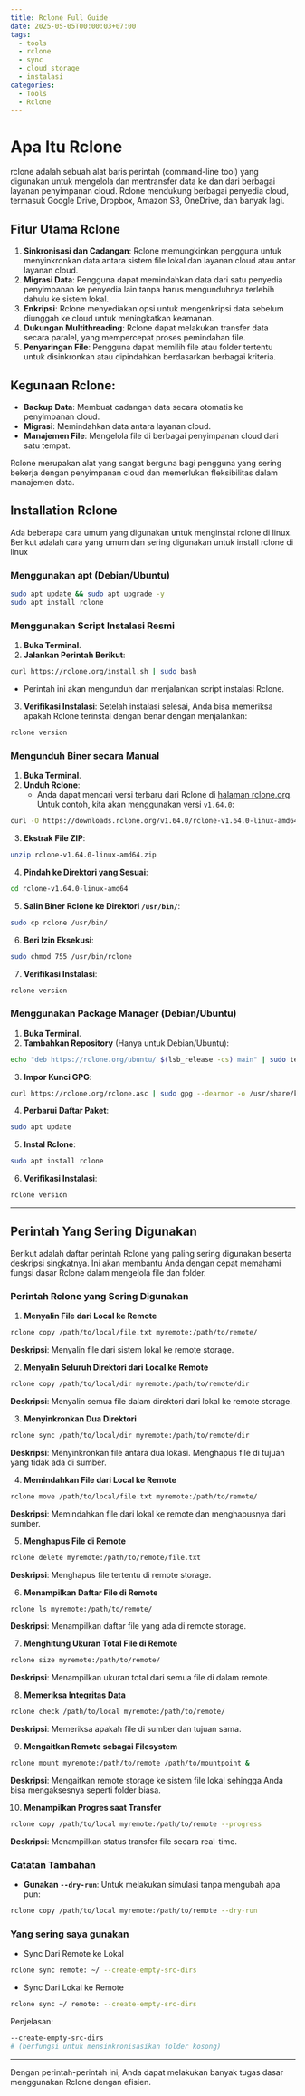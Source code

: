 ```yaml
---
title: Rclone Full Guide
date: 2025-05-05T00:00:03+07:00
tags:
  - tools
  - rclone
  - sync
  - cloud_storage
  - instalasi
categories:
  - Tools
  - Rclone
---
```


# Apa Itu Rclone

rclone adalah sebuah alat baris perintah (command-line tool) yang digunakan untuk mengelola dan mentransfer data ke dan dari berbagai layanan penyimpanan cloud. Rclone mendukung berbagai penyedia cloud, termasuk Google Drive, Dropbox, Amazon S3, OneDrive, dan banyak lagi.

## Fitur Utama Rclone

1. **Sinkronisasi dan Cadangan**: Rclone memungkinkan pengguna untuk menyinkronkan data antara sistem file lokal dan layanan cloud atau antar layanan cloud.
2. **Migrasi Data**: Pengguna dapat memindahkan data dari satu penyedia penyimpanan ke penyedia lain tanpa harus mengunduhnya terlebih dahulu ke sistem lokal.
3. **Enkripsi**: Rclone menyediakan opsi untuk mengenkripsi data sebelum diunggah ke cloud untuk meningkatkan keamanan.
4. **Dukungan Multithreading**: Rclone dapat melakukan transfer data secara paralel, yang mempercepat proses pemindahan file.
5. **Penyaringan File**: Pengguna dapat memilih file atau folder tertentu untuk disinkronkan atau dipindahkan berdasarkan berbagai kriteria.

## Kegunaan Rclone:

- **Backup Data**: Membuat cadangan data secara otomatis ke penyimpanan cloud.
- **Migrasi**: Memindahkan data antara layanan cloud.
- **Manajemen File**: Mengelola file di berbagai penyimpanan cloud dari satu tempat.

Rclone merupakan alat yang sangat berguna bagi pengguna yang sering bekerja dengan penyimpanan cloud dan memerlukan fleksibilitas dalam manajemen data.

## Installation Rclone

Ada beberapa cara umum yang digunakan untuk menginstal rclone di linux. Berikut adalah cara yang umum dan sering digunakan untuk install rclone di linux

### Menggunakan apt (Debian/Ubuntu)

```bash
sudo apt update && sudo apt upgrade -y
sudo apt install rclone
```

### Menggunakan Script Instalasi Resmi

1. **Buka Terminal**.
2. **Jalankan Perintah Berikut**:

```bash
curl https://rclone.org/install.sh | sudo bash
```

- Perintah ini akan mengunduh dan menjalankan script instalasi Rclone.

3. **Verifikasi Instalasi**:
   Setelah instalasi selesai, Anda bisa memeriksa apakah Rclone terinstal dengan benar dengan menjalankan:

```bash
rclone version
```

### Mengunduh Biner secara Manual

1. **Buka Terminal**.
2. **Unduh Rclone**:
   - Anda dapat mencari versi terbaru dari Rclone di [halaman rclone.org](https://rclone.org/downloads/). Untuk contoh, kita akan menggunakan versi `v1.64.0`:

```bash
curl -O https://downloads.rclone.org/v1.64.0/rclone-v1.64.0-linux-amd64.zip
```

3. **Ekstrak File ZIP**:

```bash
unzip rclone-v1.64.0-linux-amd64.zip
```

4. **Pindah ke Direktori yang Sesuai**:

```bash
cd rclone-v1.64.0-linux-amd64
```

5. **Salin Biner Rclone ke Direktori `/usr/bin/`**:

```bash
sudo cp rclone /usr/bin/
```

6. **Beri Izin Eksekusi**:

```bash
sudo chmod 755 /usr/bin/rclone
```

7. **Verifikasi Instalasi**:

```bash
rclone version
```

### Menggunakan Package Manager (Debian/Ubuntu)

1. **Buka Terminal**.
2. **Tambahkan Repository** (Hanya untuk Debian/Ubuntu):

```bash
echo "deb https://rclone.org/ubuntu/ $(lsb_release -cs) main" | sudo tee /etc/apt/sources.list.d/rclone.list
```

3. **Impor Kunci GPG**:

```bash
curl https://rclone.org/rclone.asc | sudo gpg --dearmor -o /usr/share/keyrings/rclone-archive-keyring.gpg
```

4. **Perbarui Daftar Paket**:

```bash
sudo apt update
```

5. **Instal Rclone**:

```bash
sudo apt install rclone
```

6. **Verifikasi Instalasi**:

```bash
rclone version
```

---

## Perintah Yang Sering Digunakan

Berikut adalah daftar perintah Rclone yang paling sering digunakan beserta deskripsi singkatnya. Ini akan membantu Anda dengan cepat memahami fungsi dasar Rclone dalam mengelola file dan folder.

### Perintah Rclone yang Sering Digunakan

1. **Menyalin File dari Local ke Remote**

```bash
rclone copy /path/to/local/file.txt myremote:/path/to/remote/
```

**Deskripsi**:
Menyalin file dari sistem lokal ke remote storage.

2. **Menyalin Seluruh Direktori dari Local ke Remote**

```bash
rclone copy /path/to/local/dir myremote:/path/to/remote/dir
```

**Deskripsi**:
Menyalin semua file dalam direktori dari lokal ke remote storage.

3. **Menyinkronkan Dua Direktori**

```bash
rclone sync /path/to/local/dir myremote:/path/to/remote/dir
```

**Deskripsi**:
Menyinkronkan file antara dua lokasi. Menghapus file di tujuan yang tidak ada di sumber.

4. **Memindahkan File dari Local ke Remote**

```bash
rclone move /path/to/local/file.txt myremote:/path/to/remote/
```

**Deskripsi**:
Memindahkan file dari lokal ke remote dan menghapusnya dari sumber.

5. **Menghapus File di Remote**

```bash
rclone delete myremote:/path/to/remote/file.txt
```

**Deskripsi**:
Menghapus file tertentu di remote storage.

6. **Menampilkan Daftar File di Remote**

```bash
rclone ls myremote:/path/to/remote/
```

**Deskripsi**:
Menampilkan daftar file yang ada di remote storage.

7. **Menghitung Ukuran Total File di Remote**

```bash
rclone size myremote:/path/to/remote/
```

**Deskripsi**:
Menampilkan ukuran total dari semua file di dalam remote.

8. **Memeriksa Integritas Data**

```bash
rclone check /path/to/local myremote:/path/to/remote/
```

**Deskripsi**:
Memeriksa apakah file di sumber dan tujuan sama.

9. **Mengaitkan Remote sebagai Filesystem**

```bash
rclone mount myremote:/path/to/remote /path/to/mountpoint &
```

**Deskripsi**:
Mengaitkan remote storage ke sistem file lokal sehingga Anda bisa mengaksesnya seperti folder biasa.

10. **Menampilkan Progres saat Transfer**

```bash
rclone copy /path/to/local myremote:/path/to/remote --progress
```

**Deskripsi**:
Menampilkan status transfer file secara real-time.

### Catatan Tambahan

- **Gunakan `--dry-run`**: Untuk melakukan simulasi tanpa mengubah apa pun:

```bash
rclone copy /path/to/local myremote:/path/to/remote --dry-run
```

### Yang sering saya gunakan

- Sync Dari Remote ke Lokal

```bash
rclone sync remote: ~/ --create-empty-src-dirs
```

- Sync Dari Lokal ke Remote

```bash
rclone sync ~/ remote: --create-empty-src-dirs
```

Penjelasan:

```bash
--create-empty-src-dirs
# (berfungsi untuk mensinkronisasikan folder kosong)
```

---

Dengan perintah-perintah ini, Anda dapat melakukan banyak tugas dasar menggunakan Rclone dengan efisien.

